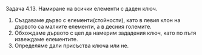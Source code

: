 Задача 4.13. Намиране на всички елементи с даден ключ.
1. Създаваме дърво с елементи(стойности), като в левия клон на дървото са малките елементи, а в десния големите.
2. Обхождаме дървото с цел да намерим зададения ключ, като по пътя извеждаме елементите.
3. Определяме дали присъства ключа или не.
